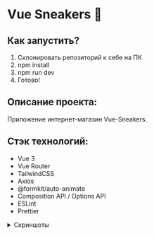 # **Vue Sneakers** 👟
## Как запустить?

1. Склонировать репозиторий к себе на ПК
2. npm install
3. npm run dev
4. Готово!

## Описание проекта:

Приложение интернет-магазин Vue-Sneakers.

## Стэк технологий:
- Vue 3
- Vue Router
- TailwindCSS
- Axios
- @formkit/auto-animate
- Composition API / Options API
- ESLint
- Prettier

<details>
  <summary>Скриншоты</summary>

  ### Главная страница приложения
  ![Главная страница приложения](/screenshots/main.jpeg)

  ### Корзина приложения
  ![Корзина приложения](/screenshots/basket.jpeg)

  ### Страница Закладки
  ![Страница Закладок](/screenshots/bookmatks.jpeg)

</details>


